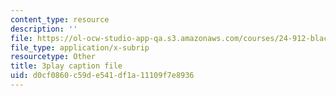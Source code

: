 ```yaml
---
content_type: resource
description: ''
file: https://ol-ocw-studio-app-qa.s3.amazonaws.com/courses/24-912-black-matters-introduction-to-black-studies-spring-2017/d0cf0860c59de541df1a11109f7e8936_pP7mt_Ie04Y.srt
file_type: application/x-subrip
resourcetype: Other
title: 3play caption file
uid: d0cf0860-c59d-e541-df1a-11109f7e8936
---
```

